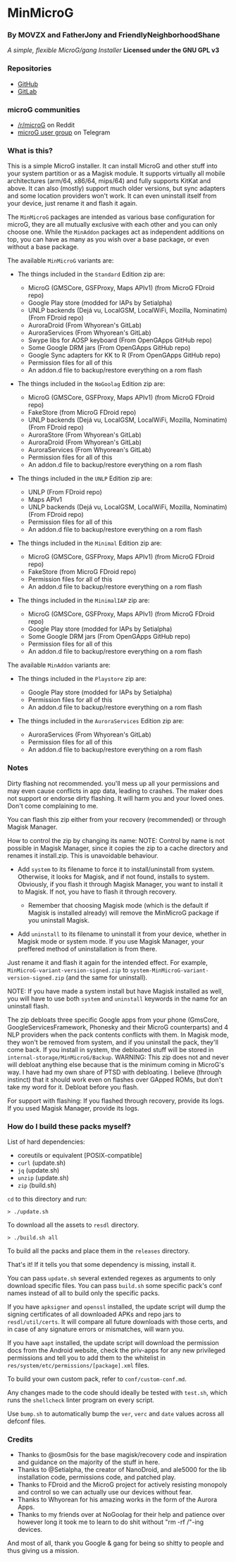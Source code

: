 # MinMicroG

### By MOVZX and FatherJony and FriendlyNeighborhoodShane
*A simple, flexible MicroG/gang Installer*
**Licensed under the GNU GPL v3**

### Repositories
* [GitHub](https://github.com/FriendlyNeighborhoodShane/MinMicroG)
* [GitLab](https://gitlab.com/FriendlyNeighborhoodShane/MinMicroG)

### microG communities
* [/r/microG](https://reddit.com/r/microG) on Reddit
* [microG user group](https://t.me/microg) on Telegram

### What is this?
This is a simple MicroG installer. It can install MicroG and other stuff into
your system partition or as a Magisk module. It supports virtually all mobile
architectures (arm/64, x86/64, mips/64) and fully supports KitKat and above. It
can also (mostly) support much older versions, but sync adapters and some
location providers won't work. It can even uninstall itself from your device,
just rename it and flash it again.

The `MinMicroG` packages are intended as various base configuration for microG,
they are all mutually exclusive with each other and you can only choose one.
While the `MinAddon` packages act as independent additions on top, you can have
as many as you wish over a base package, or even without a base package.

The available `MinMicroG` variants are:

 - The things included in the `Standard` Edition zip are:
   - MicroG (GMSCore, GSFProxy, Maps APIv1) (from MicroG FDroid repo)
   - Google Play store (modded for IAPs by Setialpha)
   - UNLP backends (Dejá vu, LocalGSM, LocalWiFi, Mozilla, Nominatim) (From FDroid repo)
   - AuroraDroid (From Whyorean's GitLab)
   - AuroraServices (From Whyorean's GitLab)
   - Swype libs for AOSP keyboard (From OpenGApps GitHub repo)
   - Some Google DRM jars (From OpenGApps GitHub repo)
   - Google Sync adapters for KK to R (From OpenGApps GitHub repo)
   - Permission files for all of this
   - An addon.d file to backup/restore everything on a rom flash

 - The things included in the `NoGoolag` Edition zip are:
   - MicroG (GMSCore, GSFProxy, Maps APIv1) (from MicroG FDroid repo)
   - FakeStore (from MicroG FDroid repo)
   - UNLP backends (Dejá vu, LocalGSM, LocalWiFi, Mozilla, Nominatim) (From FDroid repo)
   - AuroraStore (From Whyorean's GitLab)
   - AuroraDroid (From Whyorean's GitLab)
   - AuroraServices (From Whyorean's GitLab)
   - Permission files for all of this
   - An addon.d file to backup/restore everything on a rom flash

 - The things included in the `UNLP` Edition zip are:
   - UNLP (From FDroid repo)
   - Maps APIv1
   - UNLP backends (Dejá vu, LocalGSM, LocalWiFi, Mozilla, Nominatim) (From FDroid repo)
   - Permission files for all of this
   - An addon.d file to backup/restore everything on a rom flash

 - The things included in the `Minimal` Edition zip are:
   - MicroG (GMSCore, GSFProxy, Maps APIv1) (from MicroG FDroid repo)
   - FakeStore (from MicroG FDroid repo)
   - Permission files for all of this
   - An addon.d file to backup/restore everything on a rom flash

 - The things included in the `MinimalIAP` zip are:
   - MicroG (GMSCore, GSFProxy, Maps APIv1) (from MicroG FDroid repo)
   - Google Play store (modded for IAPs by Setialpha)
   - Some Google DRM jars (From OpenGApps GitHub repo)
   - Permission files for all of this
   - An addon.d file to backup/restore everything on a rom flash

The available `MinAddon` variants are:

 - The things included in the `Playstore` zip are:
   - Google Play store (modded for IAPs by Setialpha)
   - Permission files for all of this
   - An addon.d file to backup/restore everything on a rom flash

 - The things included in the `AuroraServices` Edition zip are:
   - AuroraServices (From Whyorean's GitLab)
   - Permission files for all of this
   - An addon.d file to backup/restore everything on a rom flash

### Notes
Dirty flashing not recommended. you'll mess up all your permissions and may
even cause conflicts in app data, leading to crashes.
The maker does not support or endorse dirty flashing. It will harm you and your
loved ones. Don't come complaining to me.

You can flash this zip either from your recovery (recommended) or through
Magisk Manager.

How to control the zip by changing its name:
NOTE: Control by name is not possible in Magisk Manager, since it copies the
zip to a cache directory and renames it install.zip. This is unavoidable
behaviour.

 - Add `system` to its filename to force it to install/uninstall from system.
   Otherwise, it looks for Magisk, and if not found, installs to system.
   Obviously, if you flash it through Magisk Manager, you want to install it to
   Magisk. If not, you have to flash it through recovery.
   - Remember that choosing Magisk mode (which is the default if Magisk is
     installed already) will remove the MinMicroG package if you uninstall
     Magisk.

 - Add `uninstall` to its filename to uninstall it from your device, whether in
   Magisk mode or system mode. If you use Magisk Manager, your preffered method
   of uninstallation is from there.

Just rename it and flash it again for the intended effect. For example,
`MinMicroG-variant-version-signed.zip` to
`system-MinMicroG-variant-version-signed.zip` (and the same for uninstall).

NOTE: If you have made a system install but have Magisk installed as well, you
will have to use both `system` and `uninstall` keywords in the name for an
uninstall flash.

The zip debloats three specific Google apps from your phone (GmsCore,
GoogleServicesFramework, Phonesky and their MicroG counterparts) and 4 NLP
providers when the pack contents conflicts with them. In Magisk mode, they
won't be removed from system, and if you uninstall the pack, they'll come back.
If you install in system, the debloated stuff will be stored in
`internal-storage/MinMicroG/Backup`.
WARNING: This zip does not and never will debloat anything else because that is
the minimum coming in MicroG's way. I have had my own share of PTSD with
debloating. I believe (through instinct) that it should work even on flashes
over GApped ROMs, but don't take my word for it. Debloat before you flash.

For support with flashing:
If you flashed through recovery, provide its logs.
If you used Magisk Manager, provide its logs.

### How do I build these packs myself?
List of hard dependencies:
 - coreutils or equivalent [POSIX-compatible]
 - `curl` (update.sh)
 - `jq` (update.sh)
 - `unzip` (update.sh)
 - `zip` (build.sh)

`cd` to this directory and run:
```
> ./update.sh
```
To download all the assets to `resdl` directory.
```
> ./build.sh all
```
To build all the packs and place them in the `releases` directory.

That's it! If it tells you that some dependency is missing, install it.

You can pass `update.sh` several extended regexes as arguments to only download
specific files.
You can pass `build.sh` some specific pack's conf names instead of all to build
only the specific packs.

If you have `apksigner` and `openssl` installed, the update script will dump
the signing certificates of all downloaded APKs and repo jars to
`resdl/util/certs`. It will compare all future downloads with those certs, and
in case of any signature errors or mismatches, will warn you.

If you have `aapt` installed, the update script will download the permission
docs from the Android website, check the priv-apps for any new privileged
permissions and tell you to add them to the whitelist in
`res/system/etc/permissions/[package].xml` files.

To build your own custom pack, refer to `conf/custom-conf.md`.

Any changes made to the code should ideally be tested with `test.sh`, which
runs the `shellcheck` linter program on every script.

Use `bump.sh` to automatically bump the `ver`, `verc` and `date` values across
all defconf files.

### Credits
 - Thanks to @osm0sis for the base magisk/recovery code and inspiration and
   guidance on the majority of the stuff in here.
 - Thanks to @Setialpha, the creator of NanoDroid, and ale5000 for the lib
   installation code, permissions code, and patched play.
 - Thanks to FDroid and the MicroG project for actively resisting monopoly and
   control so we can actually use our devices without fear.
 - Thanks to Whyorean for his amazing works in the form of the Aurora Apps.
 - Thanks to my friends over at NoGoolag for their help and patience over
   however long it took me to learn to do shit without "rm -rf /"-ing devices.

And most of all, thank you Google & gang for being so shitty to people and thus
giving us a mission.
